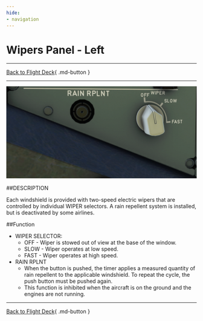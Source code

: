 ```yaml
---
hide:
- navigation
---
```



# Wipers Panel - Left

---

[Back to Flight Deck](../index.md){ .md-button }

---

![Wipers Panel - Left](../../../assets/a32nx-briefing/overhead-panel/Wipers-Left.png "Wipers Panel - Left")

##DESCRIPTION

Each windshield is provided with two-speed electric wipers that are controlled by individual WIPER selectors. A rain repellent system is installed, but is deactivated by some airlines.

##Function

- WIPER SELECTOR:
    - OFF - Wiper is stowed out of view at the base of the window.
    - SLOW - Wiper operates at low speed.
    - FAST - Wiper operates at high speed.
- RAIN RPLNT
    - When the button is pushed, the timer applies a measured quantity of rain repellent to the applicable windshield. To repeat the cycle, the push button must be pushed again.
    - This function is inhibited when the aircraft is on the ground and the engines are not running.

---

[Back to Flight Deck](../index.md){ .md-button }
